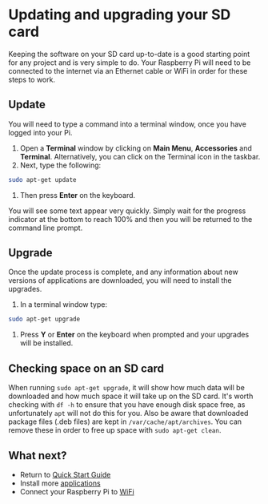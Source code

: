 # Updating and upgrading your SD card

Keeping the software on your SD card up-to-date is a good starting point for any project and is very simple to do. Your Raspberry Pi will need to be connected to the internet via an Ethernet cable or WiFi in order for these steps to work.

## Update

You will need to type a command into a terminal window, once you have logged into your Pi.

1. Open a **Terminal** window by clicking on **Main Menu**, **Accessories** and **Terminal**. Alternatively, you can click on the Terminal icon in the taskbar.
1. Next, type the following:

  ```bash
  sudo apt-get update
  ```
  
1. Then press **Enter** on the keyboard.

 You will see some text appear very quickly. Simply wait for the progress indicator at the bottom to reach 100% and then you will be returned to the command line prompt.

## Upgrade

Once the update process is complete, and any information about new versions of applications are downloaded, you will need to install the upgrades.

1. In a terminal window type:

  ```bash
  sudo apt-get upgrade
  ```
  
1. Press **Y** or **Enter** on the keyboard when prompted and your upgrades will be installed.

## Checking space on an SD card

When running `sudo apt-get upgrade`, it will show how much data will be downloaded and how much space it will take up on the SD card. It's worth checking with `df -h` to ensure that you have enough disk space free, as unfortunately `apt` will not do this for you. Also be aware that downloaded package files (.deb files) are kept in `/var/cache/apt/archives`. You can remove these in order to free up space with `sudo apt-get clean`.

## What next?
- Return to [Quick Start Guide](quickstart.md)
- Install more [applications](install-apps.md)
- Connect your Raspberry Pi to [WiFi](wifi.md)
